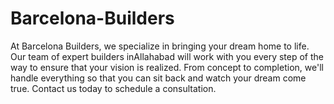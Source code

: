 # Barcelona-Builders
At Barcelona Builders, we specialize in bringing your dream home to life. Our team of expert builders inAllahabad will work with you every step of the way to ensure that your vision is realized. From concept to completion, we'll handle everything so that you can sit back and watch your dream come true. Contact us today to schedule a consultation. 
